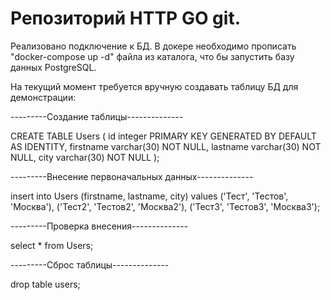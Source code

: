 # Репозиторий HTTP GO git.


Реализовано подключение к БД. В докере необходимо прописать "docker-compose up -d" файла из каталога, что бы запустить базу данных PostgreSQL.

На текущий момент требуется вручную создавать таблицу БД для демонстрации:

---------Создание таблицы--------------

CREATE TABLE Users (
    id    integer PRIMARY KEY GENERATED BY DEFAULT AS IDENTITY,
    firstname  varchar(30) NOT NULL,
    lastname varchar(30) NOT NULL,
    city varchar(30) NOT NULL
);

---------Внесение первоначальных данных--------------

insert into Users (firstname, lastname, city)
values ('Тест', 'Тестов', 'Москва'),
('Тест2', 'Тестов2', 'Москва2'),
('Тест3', 'Тестов3', 'Москва3');

---------Проверка внесения--------------

select * from Users;

---------Сброс таблицы--------------

drop table users;
